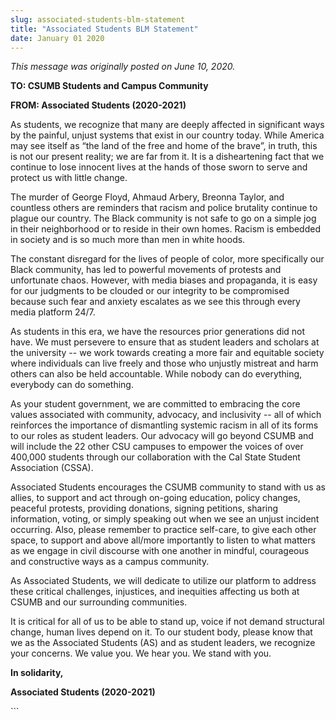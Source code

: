 ```yaml
---
slug: associated-students-blm-statement
title: "Associated Students BLM Statement"
date: January 01 2020
---
```


 
<p><i>This message was originally posted on June 10, 2020.</i></p>
<p><b>TO: CSUMB Students and Campus Community </b></p>
<p><b>FROM: Associated Students (2020-2021)</b></p>
<p>
  As students, we recognize that many are deeply affected in significant ways by
  the painful, unjust systems that exist in our country today. While America may
  see itself as “the land of the free and home of the brave”, in truth, this is
  not our present reality; we are far from it. It is a disheartening fact that
  we continue to lose innocent lives at the hands of those sworn to serve and
  protect us with little change.
</p>
<p>
  The murder of George Floyd, Ahmaud Arbery, Breonna Taylor, and countless
  others are reminders that racism and police brutality continue to plague our
  country. The Black community is not safe to go on a simple jog in their
  neighborhood or to reside in their own homes. Racism is embedded in society
  and is so much more than men in white hoods.
</p>
<p>
  The constant disregard for the lives of people of color, more specifically our
  Black community, has led to powerful movements of protests and unfortunate
  chaos. However, with media biases and propaganda, it is easy for our judgments
  to be clouded or our integrity to be compromised because such fear and anxiety
  escalates as we see this through every media platform 24/7.
</p>
<p>
  As students in this era, we have the resources prior generations did not have.
  We must persevere to ensure that as student leaders and scholars at the
  university -- we work towards creating a more fair and equitable society where
  individuals can live freely and those who unjustly mistreat and harm others
  can also be held accountable. While nobody can do everything, everybody can do
  something.
</p>
<p>
  As your student government, we are committed to embracing the core values
  associated with community, advocacy, and inclusivity -- all of which
  reinforces the importance of dismantling systemic racism in all of its forms
  to our roles as student leaders. Our advocacy will go beyond CSUMB and will
  include the 22 other CSU campuses to empower the voices of over 400,000
  students through our collaboration with the Cal State Student Association
  (CSSA).
</p>
<p>
  Associated Students encourages the CSUMB community to stand with us as allies,
  to support and act through on-going education, policy changes, peaceful
  protests, providing donations, signing petitions, sharing information, voting,
  or simply speaking out when we see an unjust incident occurring. Also, please
  remember to practice self-care, to give each other space, to support and above
  all/more importantly to listen to what matters as we engage in civil discourse
  with one another in mindful, courageous and constructive ways as a campus
  community.
</p>
<p>
  As Associated Students, we will dedicate to utilize our platform to address
  these critical challenges, injustices, and inequities affecting us both at
  CSUMB and our surrounding communities.
</p>
<p>
  It is critical for all of us to be able to stand up, voice if not demand
  structural change, human lives depend on it. To our student body, please know
  that we as the Associated Students (AS) and as student leaders, we recognize
  your concerns. We value you. We hear you. We stand with you.
</p>
<p><b>In solidarity,</b></p>
<p><b>Associated Students (2020-2021)</b></p>
```

